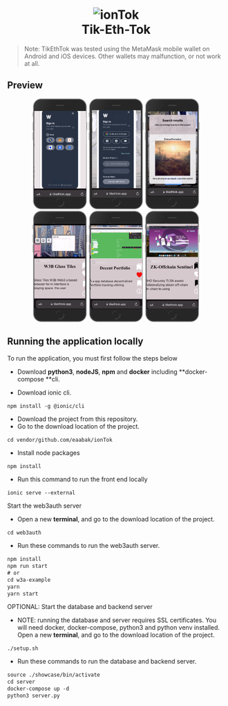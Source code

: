 <h1 align="center">
<img  width="350" src="https://sf16-scmcdn-sg.ibytedtos.com/goofy/tiktok/web/node/_next/static/images/logo-whole-c555aa707602e714ec956ac96e9db366.svg" alt="ionTok">
    <br>
    Tik-Eth-Tok
</h1>


> Note: TikEthTok was tested using the MetaMask mobile wallet on Android and iOS devices.  Other wallets may malfunction, or not work at all.

## Preview

<div align="center">
 <img alt="home"  title="home" src="img/image_1.png" style=" width: 25%;"/>
 <img alt="home"  title="home" src="img/image_2.png" style=" width: 25%;"/>
 <img alt="dicsover"  title="dicsover" src="img/image_3.png" style=" width: 25%;"/>
 <img alt="activity"  title="activity" src="img/image_4.png" style=" width: 25%;"/>
 <img alt="profile"  title="profile" src="img/image_5.png" style=" width: 25%;"/>
 <img alt="setting"  title="setting" src="img/image_6.png" style=" width: 25%;"/>
</div>



## Running the application locally

<p>To run the application, you must first follow the steps below</p>

* Download **python3**, **nodeJS**, **npm** and **docker** including **docker-compose **cli.

* Download ionic cli.
 ~~~
npm install -g @ionic/cli
 ~~~

* Download the project from this repository.
* Go to the download location of the project.

 ~~~
cd vendor/github.com/eaabak/ionTok
 ~~~

* Install node packages

~~~ 
npm install 
~~~

* Run this command to run the front end locally
~~~
ionic serve --external
~~~

<p>Start the web3auth server</p>

* Open a new **terminal**, and go to the download location of the project.

 ~~~
cd web3auth
 ~~~

* Run these commands to run the web3auth server.

~~~
npm install
npm run start
# or
cd w3a-example
yarn
yarn start
~~~

<p>OPTIONAL: Start the database and backend server</p>

* NOTE:  running the database and server requires SSL certificates. You will need docker, docker-compose, python3 and python venv installed. Open a new **terminal**, and go to the download location of the project.

 ~~~
./setup.sh
 ~~~

* Run these commands to run the database and backend server.

~~~
source ./showcase/bin/activate
cd server
docker-compose up -d
python3 server.py
~~~

